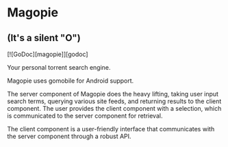 # Magopie
## (It's a silent "O")

[![GoDoc][magopie]][godoc]

Your personal torrent search engine.

Magopie uses gomobile for Android support.

The server component of Magopie does the heavy lifting, taking user input search terms, querying various site feeds, and returning results to the client component. The user provides the client component with a selection, which is communicated to the server component for retrieval.

The client component is a user-friendly interface that communicates with the server component through a robust API.
